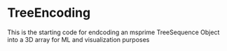 # TreeEncoding
This is the starting code for endcoding an msprime TreeSequence Object into a 3D array for ML and visualization purposes
